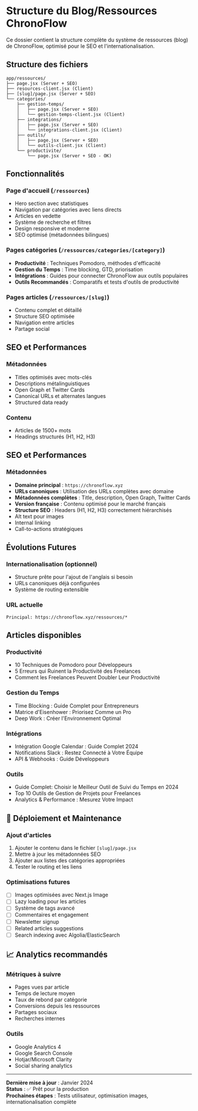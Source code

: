 # Structure du Blog/Ressources ChronoFlow

Ce dossier contient la structure complète du système de ressources (blog) de ChronoFlow, optimisé pour le SEO et l'internationalisation.

## Structure des fichiers

```
app/ressources/
├── page.jsx (Server + SEO)
├── resources-client.jsx (Client)
├── [slug]/page.jsx (Server + SEO)
└── categories/
    ├── gestion-temps/
    │   ├── page.jsx (Server + SEO)
    │   └── gestion-temps-client.jsx (Client)
    ├── integrations/
    │   ├── page.jsx (Server + SEO)
    │   └── integrations-client.jsx (Client)
    ├── outils/
    │   ├── page.jsx (Server + SEO)
    │   └── outils-client.jsx (Client)
    └── productivite/
        └── page.jsx (Server + SEO - OK)
```

## Fonctionnalités

### Page d'accueil (`/ressources`)
- Hero section avec statistiques
- Navigation par catégories avec liens directs
- Articles en vedette
- Système de recherche et filtres
- Design responsive et moderne
- SEO optimisé (métadonnées bilingues)

### Pages catégories (`/ressources/categories/[category]`)
- **Productivité** : Techniques Pomodoro, méthodes d'efficacité
- **Gestion du Temps** : Time blocking, GTD, priorisation
- **Intégrations** : Guides pour connecter ChronoFlow aux outils populaires
- **Outils Recommandés** : Comparatifs et tests d'outils de productivité

### Pages articles (`/ressources/[slug]`)
- Contenu complet et détaillé
- Structure SEO optimisée
- Navigation entre articles
- Partage social

## SEO et Performances

### Métadonnées
- Titles optimisés avec mots-clés
- Descriptions métalinguistiques
- Open Graph et Twitter Cards
- Canonical URLs et alternates langues
- Structured data ready

### Contenu
- Articles de 1500+ mots
- Headings structurés (H1, H2, H3)
## SEO et Performances

### Métadonnées
- **Domaine principal** : `https://chronoflow.xyz`
- **URLs canoniques** : Utilisation des URLs complètes avec domaine
- **Métadonnées complètes** : Title, description, Open Graph, Twitter Cards
- **Version française** : Contenu optimisé pour le marché français
- **Structure SEO** : Headers (H1, H2, H3) correctement hiérarchisés
- Alt text pour images
- Internal linking
- Call-to-actions stratégiques

## Évolutions Futures

### Internationalisation (optionnel)
- Structure prête pour l'ajout de l'anglais si besoin
- URLs canoniques déjà configurées
- Système de routing extensible

### URL actuelle
```
Principal: https://chronoflow.xyz/ressources/*
```

## Articles disponibles

### Productivité
- 10 Techniques de Pomodoro pour Développeurs
- 5 Erreurs qui Ruinent la Productivité des Freelances  
- Comment les Freelances Peuvent Doubler Leur Productivité

### Gestion du Temps
- Time Blocking : Guide Complet pour Entrepreneurs
- Matrice d'Eisenhower : Priorisez Comme un Pro
- Deep Work : Créer l'Environnement Optimal

### Intégrations
- Intégration Google Calendar : Guide Complet 2024
- Notifications Slack : Restez Connecté à Votre Équipe
- API & Webhooks : Guide Développeurs

### Outils
- Guide Complet: Choisir le Meilleur Outil de Suivi du Temps en 2024
- Top 10 Outils de Gestion de Projets pour Freelances
- Analytics & Performance : Mesurez Votre Impact

## 🚀 Déploiement et Maintenance

### Ajout d'articles
1. Ajouter le contenu dans le fichier `[slug]/page.jsx`
2. Mettre à jour les métadonnées SEO
3. Ajouter aux listes des catégories appropriées
4. Tester le routing et les liens

### Optimisations futures
- [ ] Images optimisées avec Next.js Image
- [ ] Lazy loading pour les articles
- [ ] Système de tags avancé  
- [ ] Commentaires et engagement
- [ ] Newsletter signup
- [ ] Related articles suggestions
- [ ] Search indexing avec Algolia/ElasticSearch

## 📈 Analytics recommandés

### Métriques à suivre
- Pages vues par article
- Temps de lecture moyen
- Taux de rebond par catégorie
- Conversions depuis les ressources
- Partages sociaux
- Recherches internes

### Outils
- Google Analytics 4
- Google Search Console
- Hotjar/Microsoft Clarity
- Social sharing analytics

---

**Dernière mise à jour** : Janvier 2024  
**Status** : ✅ Prêt pour la production  
**Prochaines étapes** : Tests utilisateur, optimisation images, internationalisation complète
